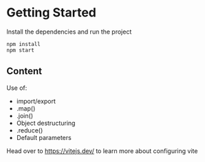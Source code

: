 # Getting Started
Install the dependencies and run the project
```
npm install
npm start
```

## Content
Use of:
  - import/export
  - .map()
  - .join()
  - Object destructuring
  - .reduce()
  - Default parameters

Head over to https://vitejs.dev/ to learn more about configuring vite
